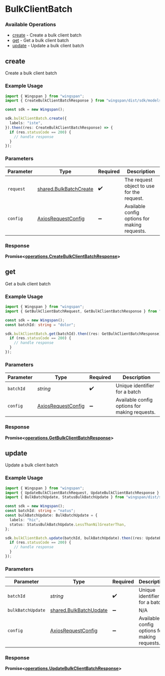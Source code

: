 # BulkClientBatch

### Available Operations

* [create](#create) - Create a bulk client batch
* [get](#get) - Get a bulk client batch
* [update](#update) - Update a bulk client batch

## create

Create a bulk client batch

### Example Usage

```typescript
import { Wingspan } from "wingspan";
import { CreateBulkClientBatchResponse } from "wingspan/dist/sdk/models/operations";

const sdk = new Wingspan();

sdk.bulkClientBatch.create({
  labels: "iste",
}).then((res: CreateBulkClientBatchResponse) => {
  if (res.statusCode == 200) {
    // handle response
  }
});
```

### Parameters

| Parameter                                                        | Type                                                             | Required                                                         | Description                                                      |
| ---------------------------------------------------------------- | ---------------------------------------------------------------- | ---------------------------------------------------------------- | ---------------------------------------------------------------- |
| `request`                                                        | [shared.BulkBatchCreate](../../models/shared/bulkbatchcreate.md) | :heavy_check_mark:                                               | The request object to use for the request.                       |
| `config`                                                         | [AxiosRequestConfig](https://axios-http.com/docs/req_config)     | :heavy_minus_sign:                                               | Available config options for making requests.                    |


### Response

**Promise<[operations.CreateBulkClientBatchResponse](../../models/operations/createbulkclientbatchresponse.md)>**


## get

Get a bulk client batch

### Example Usage

```typescript
import { Wingspan } from "wingspan";
import { GetBulkClientBatchRequest, GetBulkClientBatchResponse } from "wingspan/dist/sdk/models/operations";

const sdk = new Wingspan();
const batchId: string = "dolor";

sdk.bulkClientBatch.get(batchId).then((res: GetBulkClientBatchResponse) => {
  if (res.statusCode == 200) {
    // handle response
  }
});
```

### Parameters

| Parameter                                                    | Type                                                         | Required                                                     | Description                                                  |
| ------------------------------------------------------------ | ------------------------------------------------------------ | ------------------------------------------------------------ | ------------------------------------------------------------ |
| `batchId`                                                    | *string*                                                     | :heavy_check_mark:                                           | Unique identifier for a batch                                |
| `config`                                                     | [AxiosRequestConfig](https://axios-http.com/docs/req_config) | :heavy_minus_sign:                                           | Available config options for making requests.                |


### Response

**Promise<[operations.GetBulkClientBatchResponse](../../models/operations/getbulkclientbatchresponse.md)>**


## update

Update a bulk client batch

### Example Usage

```typescript
import { Wingspan } from "wingspan";
import { UpdateBulkClientBatchRequest, UpdateBulkClientBatchResponse } from "wingspan/dist/sdk/models/operations";
import { BulkBatchUpdate, StatusBulkBatchUpdate } from "wingspan/dist/sdk/models/shared";

const sdk = new Wingspan();
const batchId: string = "natus";
const bulkBatchUpdate: BulkBatchUpdate = {
  labels: "hic",
  status: StatusBulkBatchUpdate.LessThanNilGreaterThan,
};

sdk.bulkClientBatch.update(batchId, bulkBatchUpdate).then((res: UpdateBulkClientBatchResponse) => {
  if (res.statusCode == 200) {
    // handle response
  }
});
```

### Parameters

| Parameter                                                        | Type                                                             | Required                                                         | Description                                                      |
| ---------------------------------------------------------------- | ---------------------------------------------------------------- | ---------------------------------------------------------------- | ---------------------------------------------------------------- |
| `batchId`                                                        | *string*                                                         | :heavy_check_mark:                                               | Unique identifier for a batch                                    |
| `bulkBatchUpdate`                                                | [shared.BulkBatchUpdate](../../models/shared/bulkbatchupdate.md) | :heavy_minus_sign:                                               | N/A                                                              |
| `config`                                                         | [AxiosRequestConfig](https://axios-http.com/docs/req_config)     | :heavy_minus_sign:                                               | Available config options for making requests.                    |


### Response

**Promise<[operations.UpdateBulkClientBatchResponse](../../models/operations/updatebulkclientbatchresponse.md)>**

